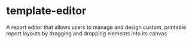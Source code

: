 # template-editor
A report editor that allows users to manage and design custom, printable report layouts by dragging and dropping elements into its canvas
